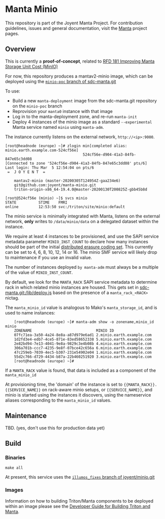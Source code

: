 <!--
    This Source Code Form is subject to the terms of the Mozilla Public
    License, v. 2.0. If a copy of the MPL was not distributed with this
    file, You can obtain one at http://mozilla.org/MPL/2.0/.
-->

<!--
    Copyright 2020 Joyent, Inc.
-->

# Manta Minio
This repository is part of the Joyent Manta Project.  For contribution
guidelines, issues and general documentation, visit the
[Manta](https://github.com/joyent/manta) project pages.

## Overview

This is currently a **proof-of-concept**, related to
[RFD 181 Improving Manta Storage Unit Cost (MinIO)](https://github.com/joyent/rfd/tree/master/rfd/0181/)

For now, this repository produces a mantav2-minio image, which can be deployed
using the [`minio-poc` branch of sdc-manta.git](https://github.com/joyent/sdc-manta/tree/minio-poc)

To use:

* Build a new `manta-deployment` image from the sdc-manta.git repository
  on the `minio-poc` branch
* Reprovision your `manta0` instance with that image
* Log in to the manta-deployment zone, and re-run `manta-init`
* Deploy 4 instances of the minio image as a standard `--experimental`
  Manta service named `minio` using `manta-adm`.

The instance currently listens on the external network, `http://<ip>:9000`.

```
[root@headnode (europe) ~]# zlogin min[completed alias: minio.earth.example.com-524cf56e]
                                   524cf56e-d904-41a3-84fb-847e65c3dd08
[Connected to zone '524cf56e-d904-41a3-84fb-847e65c3dd08' pts/6]
Last login: Thu Mar  5 12:54:04 on pts/6
 =  J O Y E N T  =

    mantav2-minio (master-20200305T124954Z-gaa234e6)
    git@github.com:joyent/manta-minio.git
    triton-origin-x86_64-19.4.0@master-20200130T200825Z-gbb45b8d

[root@524cf56e (minio) ~]$ svcs minio
STATE          STIME    FMRI
online         12:53:50 svc:/triton/site/minio:default
```

The minio service is minimally integrated with Manta, listens on the external
network, **only** writes to `/data/minio/data` on a delegated dataset within
the instance.

We require at least 4 instances to be provisioned, and use the SAPI service
metadata parameter `MINIO_INST_COUNT` to declare how many instances should be
part of the initial
[distributed erasure coding set](https://docs.min.io/docs/distributed-minio-quickstart-guide.html).
This currently can be set to 4, 6, 8, 10, 12, 14 or 16. The minio SMF service
will likely drop to maintenance if you use an invalid value.

The number of instances deployed `by manta-adm` must always be a multiple of
the value of `MINIO_INST_COUNT`.

By default, we look for the `MANTA_RACK` SAPI service metadata to determine
rack in which related minio instances are housed. This gets set in
[sdc-manta.git:/lib/deploy.js](https://github.com/joyent/sdc-manta/blob/minio-poc/lib/deploy.js#L1143)
based on the presence of a `manta_rack_<RACK>` nictag.

The `manta_minio_id` value is analogous to Mako's `manta_storage_id`, and is
used to name instances:

        [root@headnode (europe) ~]# manta-adm show -o zonename,minio_id minio
        ZONENAME                             MINIO ID
        07fc71ea-3a50-4a24-8e8a-a87d979e6ad1 2.minio.earth.example.com
        1d2fd3e4-edb7-4ce5-871e-83ed58652338 5.minio.earth.example.com
        2e82bd94-7e13-4041-9e8a-9829c3e4b08b 4.minio.earth.example.com
        306a701b-ccc7-4235-9e8f-07bce42c656a 6.minio.earth.example.com
        47c259eb-7039-4ec5-b307-231e54902e04 1.minio.earth.example.com
        55d2c766-d729-4434-b87a-22b460251920 3.minio.earth.example.com
        [root@headnode (europe) ~]#

If a `MANTA_RACK` value is found, that data is included as a component of the
`manta_minio_id`

At provisioning time, the 'domain' of the instance is set to
`{{MANTA_RACK}}.{{SERVICE_NAME}}` on rack-aware minio setups, or
`{{SERVICE_NAME}}`, and minio is started using the instances it discovers,
using the nameservice aliases corresponding to the `manta_minio_id` values.

## Maintenance

TBD. (yes, don't use this for production data yet)

## Build

### Binaries

```
make all
```

At present, this service uses the
[`illumos_fixes` branch of joyent/minio.git](https://github.com/joyent/minio/tree/illumos_fixes)

### Images
Information on how to building Triton/Manta components to be deployed within
an image please see the [Developer Guide for Building Triton and Manta](https://github.com/joyent/triton/blob/master/docs/developer-guide/building.md#building-a-component).
